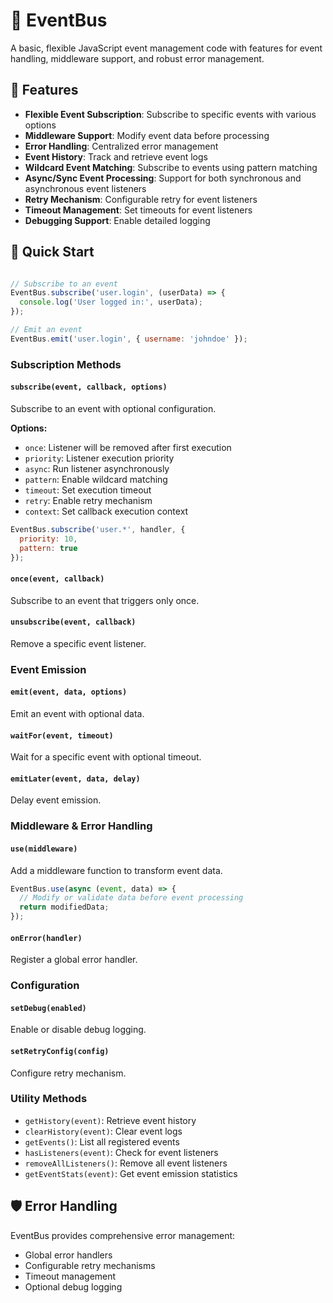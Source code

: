 # 🚌 EventBus

A basic, flexible JavaScript event management code with features for event handling, middleware support, and robust error management.

## 🌟 Features

- **Flexible Event Subscription**: Subscribe to specific events with various options
- **Middleware Support**: Modify event data before processing
- **Error Handling**: Centralized error management
- **Event History**: Track and retrieve event logs
- **Wildcard Event Matching**: Subscribe to events using pattern matching
- **Async/Sync Event Processing**: Support for both synchronous and asynchronous event listeners
- **Retry Mechanism**: Configurable retry for event listeners
- **Timeout Management**: Set timeouts for event listeners
- **Debugging Support**: Enable detailed logging

## 🚀 Quick Start

```javascript

// Subscribe to an event
EventBus.subscribe('user.login', (userData) => {
  console.log('User logged in:', userData);
});

// Emit an event
EventBus.emit('user.login', { username: 'johndoe' });
```

### Subscription Methods

#### `subscribe(event, callback, options)`
Subscribe to an event with optional configuration.

**Options:**
- `once`: Listener will be removed after first execution
- `priority`: Listener execution priority
- `async`: Run listener asynchronously
- `pattern`: Enable wildcard matching
- `timeout`: Set execution timeout
- `retry`: Enable retry mechanism
- `context`: Set callback execution context

```javascript
EventBus.subscribe('user.*', handler, { 
  priority: 10, 
  pattern: true 
});
```

#### `once(event, callback)`
Subscribe to an event that triggers only once.

#### `unsubscribe(event, callback)`
Remove a specific event listener.

### Event Emission

#### `emit(event, data, options)`
Emit an event with optional data.

#### `waitFor(event, timeout)`
Wait for a specific event with optional timeout.

#### `emitLater(event, data, delay)`
Delay event emission.

### Middleware & Error Handling

#### `use(middleware)`
Add a middleware function to transform event data.

```javascript
EventBus.use(async (event, data) => {
  // Modify or validate data before event processing
  return modifiedData;
});
```

#### `onError(handler)`
Register a global error handler.

### Configuration

#### `setDebug(enabled)`
Enable or disable debug logging.

#### `setRetryConfig(config)`
Configure retry mechanism.

### Utility Methods

- `getHistory(event)`: Retrieve event history
- `clearHistory(event)`: Clear event logs
- `getEvents()`: List all registered events
- `hasListeners(event)`: Check for event listeners
- `removeAllListeners()`: Remove all event listeners
- `getEventStats(event)`: Get event emission statistics

## 🛡️ Error Handling

EventBus provides comprehensive error management:
- Global error handlers
- Configurable retry mechanisms
- Timeout management
- Optional debug logging